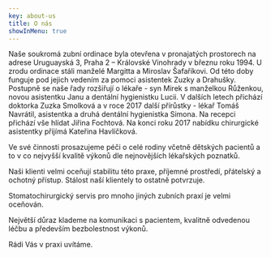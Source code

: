 ```yaml
---
key: about-us
title: O nás
showInMenu: true
---
```

Naše soukromá zubní ordinace byla otevřena v pronajatých prostorech na adrese Uruguayská 3, Praha 2 – Královské Vinohrady v březnu roku 1994. U zrodu ordinace stáli manželé Margitta a Miroslav Šafaříkovi. Od této doby funguje pod jejich vedením za pomoci asistentek Zuzky a Drahušky. Postupně se naše řady rozšiřují o lékaře - syn Mirek s manželkou Růženkou, novou asistentku Janu a dentální hygienistku Lucii. V dalších letech přichází doktorka Zuzka Smolková a v roce 2017 další přírůstky - lékař Tomáš Navrátil, asistentka a druhá dentální hygienistka Simona. Na recepci přichází vše hlídat Jiřina Fochtová. Na konci roku 2017 nabídku chirurgické asistentky přijímá Kateřina Havlíčková.

Ve své činnosti prosazujeme péči o celé rodiny včetně dětských pacientů a to v co nejvyšší kvalitě výkonů dle nejnovějších lékařských poznatků.

Naši klienti velmi oceňují stabilitu této praxe, příjemné prostředí, přátelský a ochotný přístup. Stálost naší klientely to ostatně potvrzuje.

Stomatochirurgický servis pro mnoho jiných zubních praxí je velmi oceňován.

Největší důraz klademe na komunikaci s pacientem, kvalitně odvedenou léčbu a především bezbolestnost výkonů.

Rádi Vás v praxi uvítáme. 

